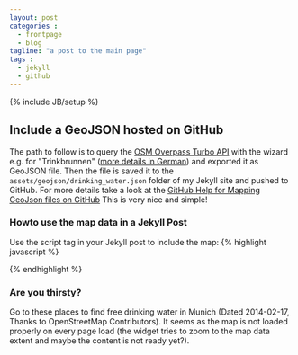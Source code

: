 ```yaml
---
layout: post
categories :
  - frontpage
  - blog
tagline: "a post to the main page"
tags : 
  - jekyll
  - github
---
```


{% include JB/setup %}

## Include a GeoJSON hosted on GitHub
The path to follow is to query the [OSM Overpass Turbo API](http://overpass-turbo.eu/) with the wizard e.g.
for "Trinkbrunnen" ([more details in German](http://blog.openstreetmap.de/blog/2014/01/der-turbo-fuer-die-overpass-api/))
and exported it as GeoJSON file. Then the file is saved it to the `assets/geojson/drinking_water.json` folder of my Jekyll site
and pushed to GitHub. For more details take a look at the [GitHub Help for Mapping GeoJson files on GitHub](https://help.github.com/articles/mapping-geojson-files-on-github)
This is very nice and simple!

### Howto use the map data in a Jekyll Post
Use the script tag in your Jekyll post to include the map:
{% highlight javascript %}
<script src="https://embed.github.com/view/geojson/Maltretieren/maltretieren.github.com/master/assets/geojson/drinking_water.geojson"></script>
{% endhighlight %}

### Are you thirsty?
Go to these places to find free drinking water in Munich (Dated 2014-02-17, Thanks to OpenStreetMap Contributors). It seems as the
map is not loaded properly on every page load (the widget tries to zoom to the map data extent and maybe the content is not ready yet?).

<script src="https://embed.github.com/view/geojson/Maltretieren/maltretieren.github.com/master/assets/geojson/drinking_water.geojson"></script>
